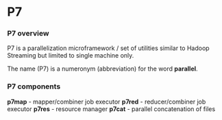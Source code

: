 # P7


### P7 overview

P7 is a parallelization microframework / set of utilities similar to Hadoop Streaming but limited to single machine only. 

The name (P7) is a numeronym (abbreviation) for the word **parallel**.


### P7 components

**p7map** - mapper/combiner job executor
**p7red** - reducer/combiner job executor
**p7res** - resource manager
**p7cat** - parallel concatenation of files
